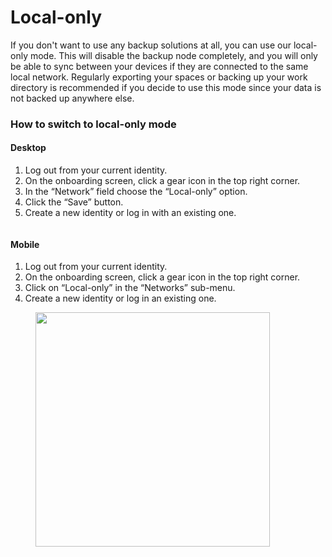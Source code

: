 # Local-only

If you don't want to use any backup solutions at all, you can use our local-only mode. This will disable the backup node completely, and you will only be able to sync between your devices if they are connected to the same local network. Regularly exporting your spaces or backing up your work directory is recommended if you decide to use this mode since your data is not backed up anywhere else.

### How to switch to local-only mode

#### Desktop

1. Log out from your current identity.
2. On the onboarding screen, click a gear icon in the top right corner.
3. In the “Network” field choose the “Local-only” option.
4. Click the “Save” button.
5. Create a new identity or log in with an existing one.

<figure><img src="../../.gitbook/assets/image (52).png" alt=""><figcaption></figcaption></figure>

#### Mobile

1. Log out from your current identity.
2. On the onboarding screen, click a gear icon in the top right corner.
3. Click on “Local-only” in the “Networks” sub-menu.&#x20;
4. Create a new identity or log in an existing one.

<figure><img src="../../.gitbook/assets/Screenshot_20240411-104810_Anytype2.png" alt="" width="375"><figcaption></figcaption></figure>
